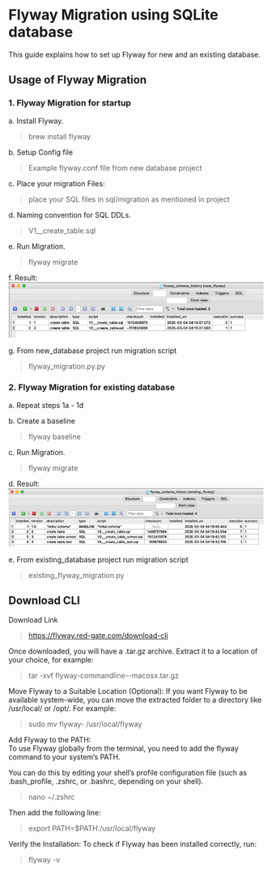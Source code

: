 # Flyway Migration using SQLite database

This guide explains how to set up Flyway for new and an existing database.
## Usage of Flyway Migration

### 1. **Flyway Migration for startup**
a. Install Flyway.
> brew install flyway

b. Setup Config file
> Example flyway.conf file from new database project

c. Place your migration Files:
>  place your SQL files in sql/migration as mentioned in project

d. Naming convention for SQL DDLs.
> V1__create_table.sql

e. Run Migration.
> flyway migrate

f. Result:
![img.png](img.png)

g. From new_database project run migration script
> flyway_migration.py.py

### 2. **Flyway Migration for existing database**
a. Repeat steps 1a - 1d   

b. Create a baseline
> flyway baseline

c. Run Migration.
> flyway migrate

d. Result:
![img_1.png](img_1.png)

e. From existing_database project run migration script
> existing_flyway_migration.py


## Download CLI

Download Link
> https://flyway.red-gate.com/download-cli

Once downloaded, you will have a .tar.gz archive. Extract it to a location of your choice, for example:
> tar -xvf flyway-commandline-<version>-macosx.tar.gz

Move Flyway to a Suitable Location (Optional):
If you want Flyway to be available system-wide, you can move the extracted folder to a directory like /usr/local/ or /opt/. For example:
> sudo mv flyway-<version> /usr/local/flyway

Add Flyway to the PATH:  
To use Flyway globally from the terminal, you need to add the flyway command to your system’s PATH.  

You can do this by editing your shell’s profile configuration file (such as .bash_profile, .zshrc, or .bashrc, depending on your shell).
> nano ~/.zshrc

Then add the following line:
> export PATH=$PATH:/usr/local/flyway

Verify the Installation:
To check if Flyway has been installed correctly, run:
> flyway -v